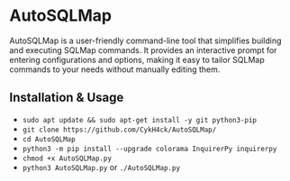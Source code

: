 # AutoSQLMap

AutoSQLMap is a user-friendly command-line tool that simplifies building and executing SQLMap commands. It provides an interactive prompt for entering configurations and options, making it easy to tailor SQLMap commands to your needs without manually editing them.

## Installation & Usage
- `sudo apt update && sudo apt-get install -y git python3-pip`
- `git clone https://github.com/CykH4ck/AutoSQLMap/`
- `cd AutoSQLMap`
- `python3 -m pip install --upgrade colorama InquirerPy inquirerpy`
- `chmod +x AutoSQLMap.py`
- `python3 AutoSQLMap.py` or `./AutoSQLMap.py`
